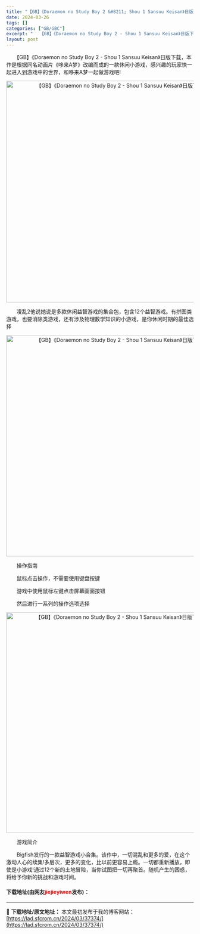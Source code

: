 ```yaml
---
title: "【GB】《Doraemon no Study Boy 2 &#8211; Shou 1 Sansuu Keisan》日版下载"
date: 2024-03-26
tags: []
categories: ["GB/GBC"]
excerpt: "　　【GB】《Doraemon no Study Boy 2 - Shou 1 Sansuu Keisan》日版下载，本作是根据同名动画片《哆来A梦》改编而成的一款休闲小游戏，感兴趣的玩家快一起进入到游戏中的世界，和哆来A梦一起做游戏吧! 　　凌乱2他说她说是多款休闲益智游戏的集合包，包含12个益智&hellip;"
layout: post
---
```


 <p>　　【GB】《Doraemon no Study Boy 2 - Shou 1 Sansuu Keisan》日版下载，本作是根据同名动画片《哆来A梦》改编而成的一款休闲小游戏，感兴趣的玩家快一起进入到游戏中的世界，和哆来A梦一起做游戏吧!</p> <p align="center"><img align="" border="0" src="https://lad.sfcrom.cn/wp-content/uploads/2024/03/20240326_66027fb911557.png" width="594" alt="【GB】《Doraemon no Study Boy 2 - Shou 1 Sansuu Keisan》日版下载" /></p> <p>　　凌乱2他说她说是多款休闲益智游戏的集合包，包含12个益智游戏。有拼图类游戏，也要消除类游戏，还有涉及物理数学知识的小游戏，是你休闲时期的最佳选择</p> <p align="center"><img align="" border="0" src="https://lad.sfcrom.cn/wp-content/uploads/2024/03/20240326_66027fb9c3307.png" width="593" alt="【GB】《Doraemon no Study Boy 2 - Shou 1 Sansuu Keisan》日版下载" /></p> <p>　　操作指南</p> <p>　　鼠标点击操作，不需要使用键盘按键</p> <p>　　游戏中使用鼠标左键点击屏幕画面按钮</p> <p>　　然后进行一系列的操作选项选择</p> <p align="center"><img align="" border="0" src="https://lad.sfcrom.cn/wp-content/uploads/2024/03/20240326_66027fba80789.png" width="591" alt="【GB】《Doraemon no Study Boy 2 - Shou 1 Sansuu Keisan》日版下载" /></p> <p>　　游戏简介</p> <p>　　Bigfish发行的一款益智游戏小合集。该作中，一切混乱和更多的爱，在这个激动人心的续集!多层次，更多的变化，比以前更容易上瘾。一切都重新播放，即使是小游戏!通过12个新的土地冒险，当你试图把一切再聚首。随机产生的困惑，将给予你新的挑战和游戏时间。</p> <p><h4>下载地址(由网友<font color="red">jiejieyiwen</font>发布)：</h4></p> 

---
📖 **下载地址/原文地址：** 本文最初发布于我的博客网站：[https://lad.sfcrom.cn/2024/03/37374/](https://lad.sfcrom.cn/2024/03/37374/)
